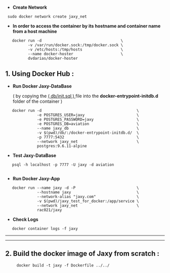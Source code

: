 

* **Create Network** 

```
 sudo docker network create jaxy_net
```

* **In order to access the container by its hostname and container name from a host machine**

```
   docker run -d                                   \
          -v /var/run/docker.sock:/tmp/docker.sock \
          -v /etc/hosts:/tmp/hosts                 \
          --name docker-hoster                     \
          dvdarias/docker-hoster
```

## 1. **Using Docker Hub :**


* **Run Docker Jaxy-DataBase** 

  ( by copying the  [ ( db/init.sql ) ](https://github.com/rac021/Jaxy/blob/master/jaxy/demo/18_Docker/db/init.sql) file into the  **docker-entrypoint-initdb.d** folder of the container )

```
   docker run -d                                          \
              -e POSTGRES_USER=jaxy                       \
              -e POSTGRES_PASSWORD=jaxy                   \
              -e POSTGRES_DB=aviation                     \
              --name jaxy_db                              \
              -v $(pwd)/db/:/docker-entrypoint-initdb.d/  \
              -p 7777:5432                                \
              --network jaxy_net                          \
              postgres:9.6.11-alpine
```
* **Test Jaxy-DataBase**

``` 
   psql -h localhost -p 7777 -U jaxy -d aviation
 
```

* **Run Docker Jaxy-App**

```
   docker run --name jaxy -d -P                           \
              --hostname jaxy                             \
              --network-alias "jaxy.com"                  \
              -v $(pwd)/jaxy_test_for_docker:/app/service \
              --network jaxy_net                          \
              rac021/jaxy 
```

* **Check Logs**

```
   docker container logs -f jaxy
```

----
----

## 2. **Build the docker image of Jaxy from scratch :**

``` 
     docker build -t jaxy -f Dockerfile ../../ 
     
```
